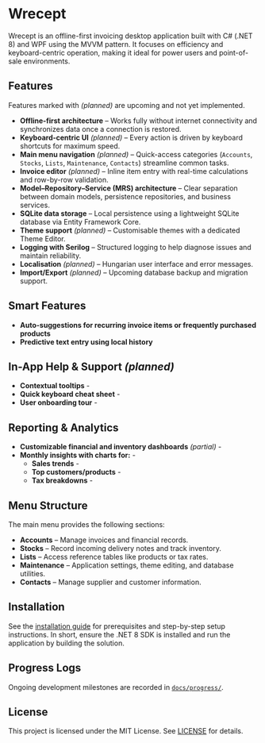# Wrecept

Wrecept is an offline-first invoicing desktop application built with C# (.NET 8) and WPF using the MVVM pattern. It focuses on efficiency and keyboard-centric operation, making it ideal for power users and point-of-sale environments.

<!-- Main window screenshot omitted due to binary file restrictions -->

## Features

Features marked with *(planned)* are upcoming and not yet implemented.

- **Offline-first architecture** – Works fully without internet connectivity and synchronizes data once a connection is restored.
- **Keyboard-centric UI** *(planned)* – Every action is driven by keyboard shortcuts for maximum speed.
- **Main menu navigation** *(planned)* – Quick-access categories (`Accounts`, `Stocks`, `Lists`, `Maintenance`, `Contacts`) streamline common tasks.
- **Invoice editor** *(planned)* – Inline item entry with real-time calculations and row-by-row validation.
- **Model–Repository–Service (MRS) architecture** – Clear separation between domain models, persistence repositories, and business services.
- **SQLite data storage** – Local persistence using a lightweight SQLite database via Entity Framework Core.
- **Theme support** *(planned)* – Customisable themes with a dedicated Theme Editor.
- **Logging with Serilog** – Structured logging to help diagnose issues and maintain reliability.
- **Localisation** *(planned)* – Hungarian user interface and error messages.
- **Import/Export** *(planned)* – Upcoming database backup and migration support.
## Smart Features
- **Auto-suggestions for recurring invoice items or frequently purchased products**
- **Predictive text entry using local history**
## In-App Help & Support *(planned)*
- **Contextual tooltips** -
- **Quick keyboard cheat sheet** -
- **User onboarding tour** -
## Reporting & Analytics
- **Customizable financial and inventory dashboards** *(partial)* -
- **Monthly insights with charts for:** -
  - **Sales trends** -
  - **Top customers/products** -
  - **Tax breakdowns** -

## Menu Structure

The main menu provides the following sections:

- **Accounts** – Manage invoices and financial records.
- **Stocks** – Record incoming delivery notes and track inventory.
- **Lists** – Access reference tables like products or tax rates.
- **Maintenance** – Application settings, theme editing, and database utilities.
- **Contacts** – Manage supplier and customer information.

## Installation

See the [installation guide](docs/INSTALL.md) for prerequisites and step-by-step setup instructions. In short, ensure the .NET 8 SDK is installed and run the application by building the solution.

## Progress Logs

Ongoing development milestones are recorded in [`docs/progress/`](docs/progress/).

## License

This project is licensed under the MIT License. See [LICENSE](LICENSE) for details.
